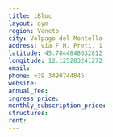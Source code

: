 ```yaml
---
title: iBloc
layout: gym
region: Veneto
city: Volpago del Montello
address: via F.M. Preti, 1
latitude: 45.7844848632812
longitude: 12.125283241272
email: 
phone: +39 3490744845
website: 
annual_fee: 
ingress_price: 
monthly_subscription_price: 
structures: 
rent: 
---
```



